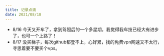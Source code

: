 ```yaml
---
title: 记录点滴
date: 2021/08/18
---
```

- 8/16
今天又开车了，拿到驾照后的一个多星期，我觉得我车技已经大有进步了，也可一个上路了！
- 8/17
没买梯子，每次github都登不上，心好累，找的免费vpn网速又不太行，寻思着要不要买个vps。
